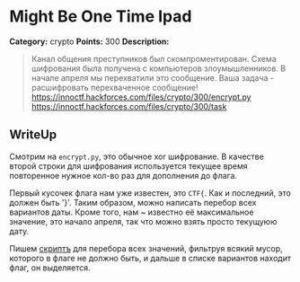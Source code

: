 # Might Be One Time Ipad


**Category:** crypto
**Points:** 300
**Description:**

> Канал общения преступников был скомпроментирован. Схема шифрования была получена с компьютеров злоумышленников. В начале апреля мы перехватили это сообщение. Ваша задача - расшифровать перехваченное сообщение!
> https://innoctf.hackforces.com/files/crypto/300/encrypt.py
> https://innoctf.hackforces.com/files/crypto/300/task

## WriteUp 

Смотрим на `encrypt.py`, это обычное xor шифрование. В качестве второй строки для шифрования используется текущее время повторенное нужное кол-во раз для дополнения до флага.

Первый кусочек флага нам уже известен, это `CTF{`. Как и последний, это должен быть '}'. Таким образом, можно написать перебор всех вариантов даты. 
Кроме того, нам ~ известно её максимальное значение, это начало апреля, так что можно взять просто текущуюю дату.

Пишем [скриптъ](solve.py) для перебора всех значений, фильтруя всякий мусор, которого в флаге не должно быть, и дальше в списке вариантов находит флаг, он выделяется.